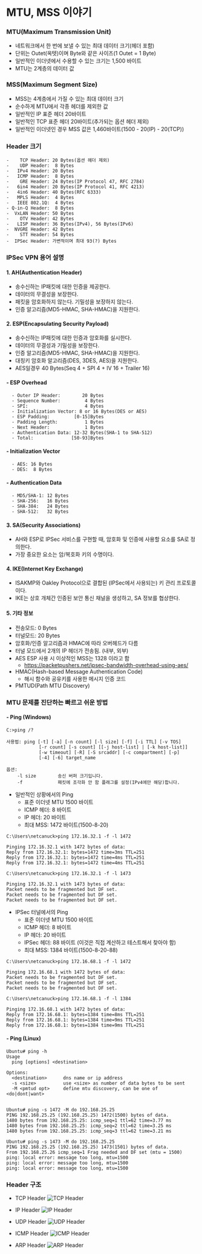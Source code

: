 # MTU, MSS 이야기
### MTU(Maximum Transmission Unit)
- 네트워크에서 한 번에 보낼 수 있는 최대 데이터 크기(헤더 포함)
- 단위는 Outet(옥텟)이며 Byte와 같은 사이즈(1 Outet = 1 Byte)
- 일반적인 이더넷에서 수용할 수 있는 크기는 1,500 바이트
- MTU는 2계층의 데이터 값

### MSS(Maximum Segment Size)
- MSS는 4계층에서 가질 수 있는 최대 데이터 크기
- 순수하게 MTU에서 각종 헤더를 제외한 값
- 일반적인 IP 표준 헤더 20바이트
- 일반적인 TCP 표준 헤더 20바이트(추가되는 옵션 헤더 제외)
- 일반적인 이더넷인 경우 MSS 값은 1,460바이트(1500 - 20(IP) - 20(TCP))

### Header 크기
```
-    TCP Header: 20 Bytes(옵션 헤더 제외)
-    UDP Header:  8 Bytes
-   IPv4 Header: 20 Bytes
-   ICMP Header:  8 Bytes
-    GRE Header: 24 Bytes(IP Protocol 47, RFC 2784)
-   6in4 Header: 20 Bytes(IP Protocol 41, RFC 4213)
-   4in6 Header: 40 Bytes(RFC 6333)
-   MPLS Header:  4 Bytes
-   IEEE 802.1Q:  4 Bytes
- Q-in-Q Header:  8 Bytes
-  VxLAN Header: 50 Bytes
-    OTV Header: 42 Bytes
-   LISP Header: 36 Bytes(IPv4), 56 Bytes(IPv6)
-  NVGRE Header: 42 Bytes
-    STT Header: 54 Bytes
-  IPSec Header: 가변적이며 최대 93(?) Bytes
```

### IPSec VPN 용어 설명

#### 1. AH(Authentication Header)
- 송수신하는 IP패킷에 대한 인증을 제공한다.
- 데이터의 무결성을 보장한다.
- 패킷을 암호화하지 않는다. 기밀성을 보장하지 않는다.
- 인증 알고리즘(MD5-HMAC, SHA-HMAC)을 지원한다.

#### 2. ESP(Encapsulating Security Payload)
- 송수신하는 IP패킷에 대한 인증과 암호화를 실시한다.
- 데이터의 무결성과 기밀성을 보장한다.
- 인증 알고리즘(MD5-HMAC, SHA-HMAC)을 지원한다.
- 대칭키 암호화 알고리즘(DES, 3DES, AES)을 지원한다.
- AES일경우 40 Bytes(Seq 4 + SPI 4 + IV 16 + Trailer 16)

#### - ESP Overhead
```
  - Outer IP Header:        20 Bytes
  - Sequence Number:         4 Bytes
  - SPI:                     4 Bytes
  - Initialization Vector: 8 or 16 Bytes(DES or AES)
  - ESP Padding:         [0-15]Bytes
  - Padding Length:          1 Bytes
  - Next Header:             1 Bytes
  - Authentication Data: 12-32 Bytes(SHA-1 to SHA-512)
  - Total:              [50-93]Bytes
```
#### - Initialization Vector
```
  - AES: 16 Bytes
  - DES:  8 Bytes
```
#### - Authentication Data
```
  - MD5/SHA-1: 12 Bytes
  - SHA-256:   16 Bytes
  - SHA-384:   24 Bytes
  - SHA-512:   32 Bytes
```

#### 3. SA(Security Associations)
- AH와 ESP로 IPSec 서비스를 구현할 때, 암호화 및 인증에 사용할 요소를 SA로 정의한다.
- 가장 중요한 요소는 암/복호화 키의 수명이다.

#### 4. IKE(Internet Key Exchange)
- ISAKMP와 Oakley Protocol으로 결합된 (IPSec에서 사용되는) 키 관리 프로토콜이다.
- IKE는 상호 개체간 인증된 보안 통신 채널을 생성하고, SA 정보를 협상한다.

#### 5. 기타 정보
- 전송모드: 0 Bytes
- 터널모드: 20 Bytes
- 암호화/인증 알고리즘과 HMAC에 따라 오버헤드가 다름
- 터널 모드에서 2개의 IP 헤더가 전송됨. (내부, 외부)
- AES ESP 사용 시 이상적인 MSS는 1328 이라고 함
  - https://packetpushers.net/ipsec-bandwidth-overhead-using-aes/
- HMAC(Hash-based Message Authentication Code)
  - 해시 함수와 공유키를 사용한 메시지 인증 코드
- PMTUD(Path MTU Discovery)



### MTU 문제를 진단하는 빠르고 쉬운 방법
#### - Ping (Windows)
```
C:>ping /?

사용법: ping [-t] [-a] [-n count] [-l size] [-f] [-i TTL] [-v TOS]
            [-r count] [-s count] [[-j host-list] | [-k host-list]]
            [-w timeout] [-R] [-S srcaddr] [-c compartment] [-p]
            [-4] [-6] target_name

옵션:
    -l size        송신 버퍼 크기입니다.
    -f             패킷에 조각화 안 함 플래그를 설정(IPv4에만 해당)합니다.
```
- 일반적인 상황에서의 Ping
  - 표준 이더넷 MTU 1500 바이트
  - ICMP 헤더: 8 바이트
  - IP 헤더: 20 바이트
  - 최대 MSS: 1472 바이트(1500-8-20)
```
C:\Users\netcanuck>ping 172.16.32.1 -f -l 1472

Pinging 172.16.32.1 with 1472 bytes of data:
Reply from 172.16.32.1: bytes=1472 time=3ms TTL=251
Reply from 172.16.32.1: bytes=1472 time=4ms TTL=251
Reply from 172.16.32.1: bytes=1472 time=4ms TTL=251

C:\Users\netcanuck>ping 172.16.32.1 -f -l 1473

Pinging 172.16.32.1 with 1473 bytes of data:
Packet needs to be fragmented but DF set.
Packet needs to be fragmented but DF set.
Packet needs to be fragmented but DF set.
```
- IPSec 터널에서의 Ping
  - 표준 이더넷 MTU 1500 바이트
  - ICMP 헤더: 8 바이트
  - IP 헤더: 20 바이트
  - IPSec 헤더: 88 바이트 (이것은 직접 계산하고 테스트해서 찾아야 함)
  - 최대 MSS: 1384 바이트(1500-8-20-88)
```
C:\Users\netcanuck>ping 172.16.68.1 -f -l 1472

Pinging 172.16.68.1 with 1472 bytes of data:
Packet needs to be fragmented but DF set.
Packet needs to be fragmented but DF set.
Packet needs to be fragmented but DF set.

C:\Users\netcanuck>ping 172.16.68.1 -f -l 1384

Pinging 172.16.68.1 with 1472 bytes of data:
Reply from 172.16.68.1: bytes=1384 time=8ms TTL=251
Reply from 172.16.68.1: bytes=1384 time=9ms TTL=251
Reply from 172.16.68.1: bytes=1384 time=9ms TTL=251
```
#### - Ping (Linux)
```
Ubuntu# ping -h
Usage
  ping [options] <destination>

Options:
  <destination>      dns name or ip address
  -s <size>          use <size> as number of data bytes to be sent
  -M <pmtud opt>     define mtu discovery, can be one of <do|dont|want>


Ubuntu# ping -s 1472 -M do 192.168.25.25
PING 192.168.25.25 (192.168.25.25) 1472(1500) bytes of data.
1480 bytes from 192.168.25.25: icmp_seq=1 ttl=62 time=3.77 ms
1480 bytes from 192.168.25.25: icmp_seq=2 ttl=62 time=3.25 ms
1480 bytes from 192.168.25.25: icmp_seq=3 ttl=62 time=3.21 ms

Ubuntu# ping -s 1473 -M do 192.168.25.25
PING 192.168.25.25 (192.168.25.25) 1473(1501) bytes of data.
From 192.168.25.26 icmp_seq=1 Frag needed and DF set (mtu = 1500)
ping: local error: message too long, mtu=1500
ping: local error: message too long, mtu=1500
ping: local error: message too long, mtu=1500
```

### Header 구조
- TCP Header
![TCP Header](./img/tcp_header.png "TCP Header")

- IP Header
![IP Header](./img/ip_header.png "IP Header")

- UDP Header
![UDP Header](./img/udp_header.png "UDP Header")

- ICMP Header
![ICMP Header](./img/icmp_header.png "ICMP Header")

- ARP Header
![ARP Header](./img/arp_header.jpg "ARP Header")
